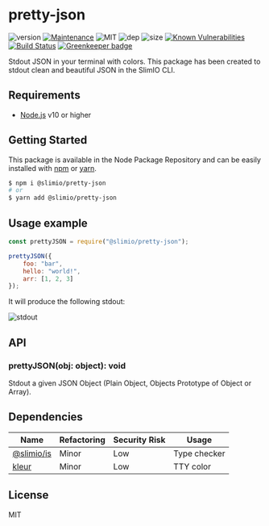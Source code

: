 # pretty-json
![version](https://img.shields.io/badge/dynamic/json.svg?url=https://raw.githubusercontent.com/SlimIO/Pretty-JSON/master/package.json?token=AOgWw3vrgQuu-U4fz1c7yYZyc7XJPNtrks5catjdwA%3D%3D&query=$.version&label=Version)
[![Maintenance](https://img.shields.io/badge/Maintained%3F-yes-green.svg)](https://github.com/SlimIO/Pretty-JSON/commit-activity)
![MIT](https://img.shields.io/github/license/mashape/apistatus.svg)
![dep](https://img.shields.io/david/SlimIO/Pretty-JSON)
![size](https://img.shields.io/bundlephobia/min/@slimio/pretty-json)
[![Known Vulnerabilities](https://snyk.io//test/github/SlimIO/Pretty-JSON/badge.svg?targetFile=package.json)](https://snyk.io//test/github/SlimIO/Pretty-JSON?targetFile=package.json)
[![Build Status](https://travis-ci.com/SlimIO/Pretty-JSON.svg?branch=master)](https://travis-ci.com/SlimIO/Pretty-JSON)
[![Greenkeeper badge](https://badges.greenkeeper.io/SlimIO/Pretty-JSON.svg)](https://greenkeeper.io/)

Stdout JSON in your terminal with colors. This package has been created to stdout clean and beautiful JSON in the SlimIO CLI.

## Requirements
- [Node.js](https://nodejs.org/en/) v10 or higher

## Getting Started

This package is available in the Node Package Repository and can be easily installed with [npm](https://docs.npmjs.com/getting-started/what-is-npm) or [yarn](https://yarnpkg.com).

```bash
$ npm i @slimio/pretty-json
# or
$ yarn add @slimio/pretty-json
```

## Usage example
```js
const prettyJSON = require("@slimio/pretty-json");

prettyJSON({
    foo: "bar",
    hello: "world!",
    arr: [1, 2, 3]
});
```

It will produce the following stdout:

![stdout](https://i.imgur.com/R3fUoQH.png)

## API

### prettyJSON(obj: object): void
Stdout a given JSON Object (Plain Object, Objects Prototype of Object or Array).

## Dependencies

|Name|Refactoring|Security Risk|Usage|
|---|---|---|---|
|[@slimio/is](https://github.com/SlimIO/is)|Minor|Low|Type checker|
|[kleur](https://github.com/lukeed/kleur)|Minor|Low|TTY color|

## License
MIT
